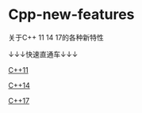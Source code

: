# Cpp-new-features
关于C++ 11 14 17的各种新特性

↓↓↓快速直通车↓↓↓

[C++11](https://github.com/ROBINwan999/Cpp-new-features/blob/main/C%2B%2B11/index.md)

[C++14](https://github.com/ROBINwan999/Cpp-new-features/tree/main/C%2B%2B14)

[C++17](https://github.com/ROBINwan999/Cpp-new-features/tree/main/C%2B%2B17)
